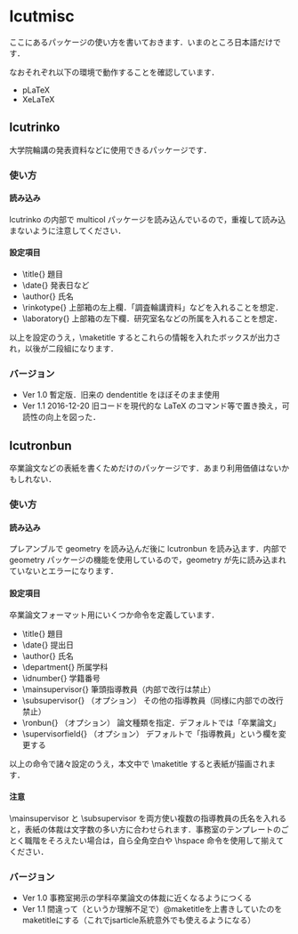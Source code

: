 # lcutmisc

ここにあるパッケージの使い方を書いておきます．いまのところ日本語だけです．

なおそれぞれ以下の環境で動作することを確認しています．
- pLaTeX
- XeLaTeX

## lcutrinko
大学院輪講の発表資料などに使用できるパッケージです．

### 使い方

#### 読み込み
lcutrinko の内部で multicol パッケージを読み込んでいるので，重複して読み込まないように注意してください．

#### 設定項目
- \title{} 題目
- \date{} 発表日など
- \author{} 氏名
- \rinkotype{} 上部箱の左上欄．「調査輪講資料」などを入れることを想定．
- \laboratory{} 上部箱の左下欄．研究室名などの所属を入れることを想定．

以上を設定のうえ，\maketitle するとこれらの情報を入れたボックスが出力され，以後が二段組になります．

### バージョン
- Ver 1.0 暫定版．旧来の dendentitle をほぼそのまま使用
- Ver 1.1 2016-12-20 旧コードを現代的な LaTeX のコマンド等で置き換え，可読性の向上を図った．

## lcutronbun
卒業論文などの表紙を書くためだけのパッケージです．あまり利用価値はないかもしれない．

### 使い方

#### 読み込み
プレアンブルで geometry を読み込んだ後に lcutronbun を読み込ます．内部で geometry パッケージの機能を使用しているので，geometry が先に読み込まれていないとエラーになります．

#### 設定項目
卒業論文フォーマット用にいくつか命令を定義しています．
- \title{} 題目
- \date{} 提出日
- \author{} 氏名
- \department{} 所属学科
- \idnumber{} 学籍番号
- \mainsupervisor{} 筆頭指導教員（内部で改行は禁止）
- \subsupervisor{} （オプション） その他の指導教員（同様に内部での改行禁止）
- \ronbun{} （オプション） 論文種類を指定．デフォルトでは「卒業論文」
- \supervisorfield{} （オプション） デフォルトで「指導教員」という欄を変更する

以上の命令で諸々設定のうえ，本文中で \maketitle すると表紙が描画されます．

#### 注意
\mainsupervisor と \subsupervisor を両方使い複数の指導教員の氏名を入れると，表紙の体裁は文字数の多い方に合わせられます．事務室のテンプレートのごとく職階をそろえたい場合は，自ら全角空白や \hspace 命令を使用して揃えてください．

### バージョン
- Ver 1.0 事務室掲示の学科卒業論文の体裁に近くなるようにつくる
- Ver 1.1 間違って（というか理解不足で）@maketitleを上書きしていたのをmaketitleにする（これでjsarticle系統意外でも使えるようになる）

